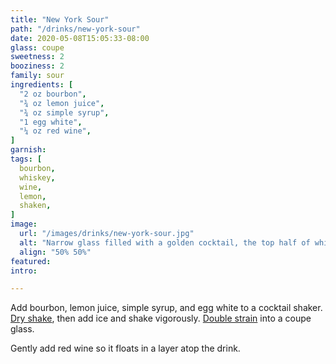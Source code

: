 ```yaml
---
title: "New York Sour"
path: "/drinks/new-york-sour"
date: 2020-05-08T15:05:33-08:00
glass: coupe
sweetness: 2
booziness: 2
family: sour
ingredients: [
  "2 oz bourbon",
  "¾ oz lemon juice",
  "¾ oz simple syrup",
  "1 egg white",
  "¼ oz red wine",
]
garnish:
tags: [
  bourbon,
  whiskey,
  wine,
  lemon,
  shaken,
]
image:
  url: "/images/drinks/new-york-sour.jpg"
  alt: "Narrow glass filled with a golden cocktail, the top half of which is white froth"
  align: "50% 50%"
featured:
intro:

---
```

Add bourbon, lemon juice, simple syrup, and egg white to a cocktail shaker.
[Dry shake](/techniques/shaking#dry-shaking), then add ice and shake vigorously.
[Double strain](/techniques/straining#double-straining) into a coupe glass.

Gently add red wine so it floats in a layer atop the drink.
